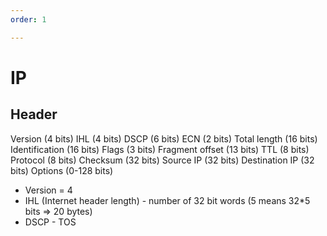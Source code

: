```yaml
---
order: 1

---
```


IP
==========

Header
-----------


Version (4 bits) IHL (4 bits)   DSCP (6 bits) ECN (2 bits)  Total length (16 bits)
Identification (16 bits)                                Flags (3 bits)  Fragment offset (13 bits)
TTL (8 bits)                Protocol (8 bits)           Checksum (32 bits)
Source IP (32 bits)
Destination IP (32 bits)
Options (0-128 bits)

* Version = 4
* IHL (Internet header length) - number of 32 bit words (5 means 32*5 bits => 20 bytes)
* DSCP - TOS

